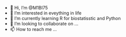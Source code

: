 - 👋 Hi, I’m @M1BI75
- 👀 I’m interested in eveything in life
- 🌱 I’m currently learning R for biostatisstic and Python
- 💞️ I’m looking to collaborate on ...
- 📫 How to reach me ...

<!---
M1BI75/M1BI75 is a ✨ special ✨ repository because its `README.md` (this file) appears on your GitHub profile.
You can click the Preview link to take a look at your changes.
--->
